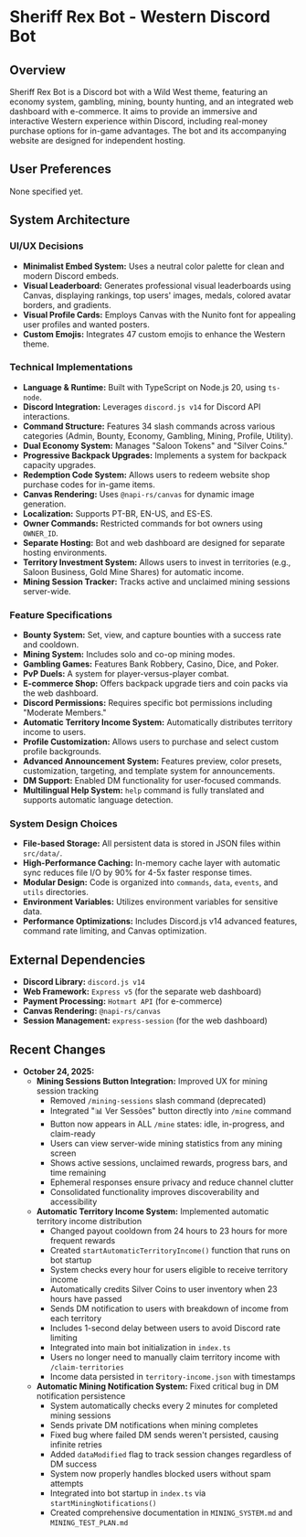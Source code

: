 # Sheriff Rex Bot - Western Discord Bot

## Overview
Sheriff Rex Bot is a Discord bot with a Wild West theme, featuring an economy system, gambling, mining, bounty hunting, and an integrated web dashboard with e-commerce. It aims to provide an immersive and interactive Western experience within Discord, including real-money purchase options for in-game advantages. The bot and its accompanying website are designed for independent hosting.

## User Preferences
None specified yet.

## System Architecture

### UI/UX Decisions
- **Minimalist Embed System:** Uses a neutral color palette for clean and modern Discord embeds.
- **Visual Leaderboard:** Generates professional visual leaderboards using Canvas, displaying rankings, top users' images, medals, colored avatar borders, and gradients.
- **Visual Profile Cards:** Employs Canvas with the Nunito font for appealing user profiles and wanted posters.
- **Custom Emojis:** Integrates 47 custom emojis to enhance the Western theme.

### Technical Implementations
- **Language & Runtime:** Built with TypeScript on Node.js 20, using `ts-node`.
- **Discord Integration:** Leverages `discord.js v14` for Discord API interactions.
- **Command Structure:** Features 34 slash commands across various categories (Admin, Bounty, Economy, Gambling, Mining, Profile, Utility).
- **Dual Economy System:** Manages "Saloon Tokens" and "Silver Coins."
- **Progressive Backpack Upgrades:** Implements a system for backpack capacity upgrades.
- **Redemption Code System:** Allows users to redeem website shop purchase codes for in-game items.
- **Canvas Rendering:** Uses `@napi-rs/canvas` for dynamic image generation.
- **Localization:** Supports PT-BR, EN-US, and ES-ES.
- **Owner Commands:** Restricted commands for bot owners using `OWNER_ID`.
- **Separate Hosting:** Bot and web dashboard are designed for separate hosting environments.
- **Territory Investment System:** Allows users to invest in territories (e.g., Saloon Business, Gold Mine Shares) for automatic income.
- **Mining Session Tracker:** Tracks active and unclaimed mining sessions server-wide.

### Feature Specifications
- **Bounty System:** Set, view, and capture bounties with a success rate and cooldown.
- **Mining System:** Includes solo and co-op mining modes.
- **Gambling Games:** Features Bank Robbery, Casino, Dice, and Poker.
- **PvP Duels:** A system for player-versus-player combat.
- **E-commerce Shop:** Offers backpack upgrade tiers and coin packs via the web dashboard.
- **Discord Permissions:** Requires specific bot permissions including "Moderate Members."
- **Automatic Territory Income System:** Automatically distributes territory income to users.
- **Profile Customization:** Allows users to purchase and select custom profile backgrounds.
- **Advanced Announcement System:** Features preview, color presets, customization, targeting, and template system for announcements.
- **DM Support:** Enabled DM functionality for user-focused commands.
- **Multilingual Help System:** `help` command is fully translated and supports automatic language detection.

### System Design Choices
- **File-based Storage:** All persistent data is stored in JSON files within `src/data/`.
- **High-Performance Caching:** In-memory cache layer with automatic sync reduces file I/O by 90% for 4-5x faster response times.
- **Modular Design:** Code is organized into `commands`, `data`, `events`, and `utils` directories.
- **Environment Variables:** Utilizes environment variables for sensitive data.
- **Performance Optimizations:** Includes Discord.js v14 advanced features, command rate limiting, and Canvas optimization.

## External Dependencies
- **Discord Library:** `discord.js v14`
- **Web Framework:** `Express v5` (for the separate web dashboard)
- **Payment Processing:** `Hotmart API` (for e-commerce)
- **Canvas Rendering:** `@napi-rs/canvas`
- **Session Management:** `express-session` (for the web dashboard)

## Recent Changes
- **October 24, 2025:**
  - **Mining Sessions Button Integration:** Improved UX for mining session tracking
    - Removed `/mining-sessions` slash command (deprecated)
    - Integrated "📊 Ver Sessões" button directly into `/mine` command
    - Button now appears in ALL `/mine` states: idle, in-progress, and claim-ready
    - Users can view server-wide mining statistics from any mining screen
    - Shows active sessions, unclaimed rewards, progress bars, and time remaining
    - Ephemeral responses ensure privacy and reduce channel clutter
    - Consolidated functionality improves discoverability and accessibility
  - **Automatic Territory Income System:** Implemented automatic territory income distribution
    - Changed payout cooldown from 24 hours to 23 hours for more frequent rewards
    - Created `startAutomaticTerritoryIncome()` function that runs on bot startup
    - System checks every hour for users eligible to receive territory income
    - Automatically credits Silver Coins to user inventory when 23 hours have passed
    - Sends DM notification to users with breakdown of income from each territory
    - Includes 1-second delay between users to avoid Discord rate limiting
    - Integrated into main bot initialization in `index.ts`
    - Users no longer need to manually claim territory income with `/claim-territories`
    - Income data persisted in `territory-income.json` with timestamps
  - **Automatic Mining Notification System:** Fixed critical bug in DM notification persistence
    - System automatically checks every 2 minutes for completed mining sessions
    - Sends private DM notifications when mining completes
    - Fixed bug where failed DM sends weren't persisted, causing infinite retries
    - Added `dataModified` flag to track session changes regardless of DM success
    - System now properly handles blocked users without spam attempts
    - Integrated into bot startup in `index.ts` via `startMiningNotifications()`
    - Created comprehensive documentation in `MINING_SYSTEM.md` and `MINING_TEST_PLAN.md`